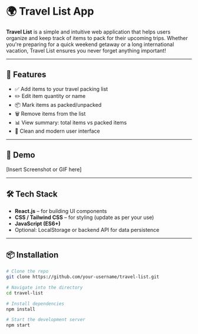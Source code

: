 # 🌍 Travel List App

**Travel List** is a simple and intuitive web application that helps users organize and keep track of items to pack for their upcoming trips. Whether you're preparing for a quick weekend getaway or a long international vacation, Travel List ensures you never forget anything important!

---

## 🚀 Features

- ✅ Add items to your travel packing list
- ✏️ Edit item quantity or name
- 📦 Mark items as packed/unpacked
- 🗑️ Remove items from the list
- 📊 View summary: total items vs packed items
- 🎨 Clean and modern user interface

---

## 📸 Demo

[Insert Screenshot or GIF here]

---

## 🛠️ Tech Stack

- **React.js** – for building UI components
- **CSS / Tailwind CSS** – for styling (update as per your use)
- **JavaScript (ES6+)**
- Optional: LocalStorage or backend API for data persistence

---

## 📦 Installation

```bash
# Clone the repo
git clone https://github.com/your-username/travel-list.git

# Navigate into the directory
cd travel-list

# Install dependencies
npm install

# Start the development server
npm start

 
